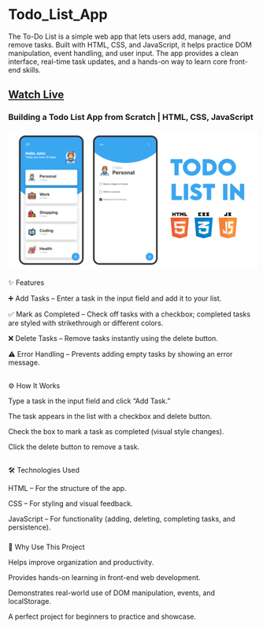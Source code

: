 # Todo_List_App
The To-Do List is a simple web app that lets users add, manage, and remove tasks. Built with HTML, CSS, and JavaScript, it helps practice DOM manipulation, event handling, and user input. The app provides a clean interface, real-time task updates, and a hands-on way to learn core front-end skills.


## [Watch Live](https://missanju.github.io/Todo_List_App/)
### Building a Todo List App from Scratch | HTML, CSS, JavaScript 

![preview img](/preview.png)


✨ Features

➕ Add Tasks – Enter a task in the input field and add it to your list.

✅ Mark as Completed – Check off tasks with a checkbox; completed tasks are styled with strikethrough or different colors.

❌ Delete Tasks – Remove tasks instantly using the delete button.

⚠️ Error Handling – Prevents adding empty tasks by showing an error message.


 ## 
 ⚙️ How It Works

Type a task in the input field and click “Add Task.”

The task appears in the list with a checkbox and delete button.

Check the box to mark a task as completed (visual style changes).

Click the delete button to remove a task.


 ## 
 🛠️ Technologies Used

HTML – For the structure of the app.

CSS – For styling and visual feedback.

JavaScript – For functionality (adding, deleting, completing tasks, and persistence).

###
🎯 Why Use This Project

Helps improve organization and productivity.

Provides hands-on learning in front-end web development.

Demonstrates real-world use of DOM manipulation, events, and localStorage.

A perfect project for beginners to practice and showcase.
